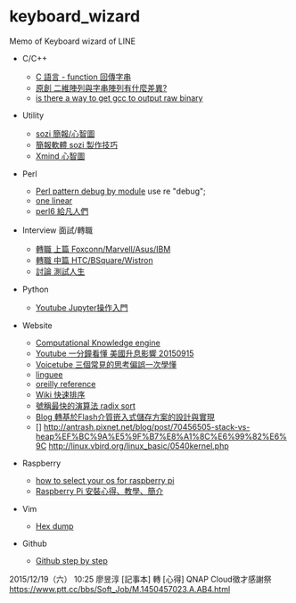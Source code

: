 # keyboard\_wizard
Memo of Keyboard wizard of LINE
  * C/C++
      - [C 語言 - function 回傳字串](http://iamahan.blogspot.tw/2009/05/c-functionstring.html?m=1)
      - [原創 二維陣列與字串陣列有什麼差異?](http://www.cnblogs.com/oomusou/archive/2008/03/24/1119012.html)
      - [is there a way to get gcc to output raw binary](http://stackoverflow.com/questions/1647359/is-there-a-way-to-get-gcc-to-output-raw-binary)


  * Utility
      - [sozi 簡報/心智圖](http://user.frdm.info/ckhung/mm/)
      - [簡報軟體 sozi 製作技巧](http://user.frdm.info/ckhung/b/svg/soz)
      - [Xmind 心智圖](https://www.xmind.net)


  * Perl
      - [Perl pattern debug by module](http://tinyurl.com/l845df4)
	use re "debug";
      - [one linear](http://www.math.harvard.edu/)
      - [perl6 給凡人們](http://www.slideshare.net/Ovid/perl-6-for-mere-mortals/77)


  * Interview 面試/轉職
      - [轉職 上篇 Foxconn/Marvell/Asus/IBM](https://www.ptt.cc/bbs/Tech_Job/M.1441183752.A.8FA.html)
      - [轉職 中篇 HTC/BSquare/Wistron](https://www.ptt.cc/bbs/Tech_Job/M.1441188005.A.2DD.html)
      - [討論 測試人生](https://www.ptt.cc/bbs/Tech_Job/M.1449768068.A.414.html)

  * Python
      - [Youtube Jupyter操作入門](https://youtu.be/lWkcP4xF8wI)


  * Website
      - [Computational Knowledge engine](http://www.wolframalpha.com/)
      - [Youtube 一分鐘看懂 美國升息影響 20150915](https://youtu.be/S8NG2isnJtg)
      - [Voicetube 三個常見的思考偏誤一次學懂](http://tw.voicetube.com/videos/27037?ref=android_share)
      - [linguee](http://www.linguee.com/)
      - [oreilly reference](http://www.cs.ait.ac.th/~on/O/oreilly/)
      - [Wiki 快速排序](https://zh.m.wikipedia.org/zh-tw/%E5%BF%AB%E9%80%9F%E6%8E%92%E5%BA%8F)
      - [號稱最快的演算法 radix sort](http://notepad.yehyeh.net/Content/Algorithm/Sort/Radix/Radix.php)
      - [Blog 轉基於Flash介質嵌入式儲存方案的設計與實現](http://m.xuite.net/blog/tzeng015/twblog/113272087)
      - []
http://antrash.pixnet.net/blog/post/70456505-stack-vs-heap%EF%BC%9A%E5%9F%B7%E8%A1%8C%E6%99%82%E6%9C
http://linux.vbird.org/linux_basic/0540kernel.php


  * Raspberry
      - [how to select your os for raspberry pi](http://makerpro.cc/2015/03/how-to-select-your-os-for-raspberry-pi/)
      - [Raspberry Pi 安裝心得、教學、簡介](http://wwssllabcd.github.io/blog/2013/01/31/how-to-setup-raspberry-pi/)


  * Vim 
      - [Hex dump](http://vim.wikia.com/wiki/Hex_dump)

  * Github
      - [Github step by step](http://tech.marsw.tw/blog/2013/08/16/git-notes-github)




2015/12/19（六）
10:25	廖昱淳	[記事本] 轉 [心得] QNAP Cloud徵才感謝祭
https://www.ptt.cc/bbs/Soft_Job/M.1450457023.A.AB4.html
